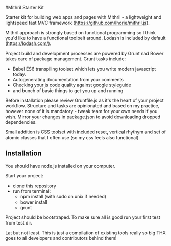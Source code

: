 #Mithril Starter Kit

Starter kit for building web apps and pages with Mithril - a lightweight and lightspeed fast MVC framework (https://github.com/lhorie/mithril.js).

Mithril approach is strongly based on functional programming so I think you'd like to have a functional toolbelt around. Lodash is included by default (https://lodash.com/).

Project build and development processes are powered by Grunt nad Bower takes care of package management.
Grunt tasks include:
- Babel ES6 transpiling toolset which lets you write modern javascript today.
- Autogenerating documentation from your comments
- Checking your js code quality against google styleguide
- and bunch of basic things to get you up and running


Before installation please review Gruntfile.js as it's the heart of your project workflow. Structure and tasks are opinionated and based on my practice, however none of it is mandatory - tweak team for your own needs if you wish. Mirror your changes in package.json to avoid downloading dropped dependencies.

Small addition is CSS toolset with included reset, vertical rhythym and set of atomic classes that I often use (so my css feels also functional)

## Installation

You should have node.js installed on your computer.

Start your project:
- clone this repository
- run from terminal:
    - npm install (with sudo on unix if needed)
    - bower install
    - grunt

Project should be bootstraped. To make sure all is good run your first test from test dir. 


Lat but not least. This is just a compilation of existing tools really so big THX goes to all developers and contributors behind them!
